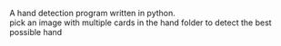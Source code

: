 A hand detection program written in python.    
pick an image with multiple cards in the hand folder to detect the best possible hand
